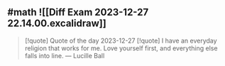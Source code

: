 #math
![[Diff Exam 2023-12-27 22.14.00.excalidraw]]
---
>[!quote] Quote of the day 2023-12-27
> [!quote] I have an everyday religion that works for me. Love yourself first, and everything else falls into line.
> — Lucille Ball